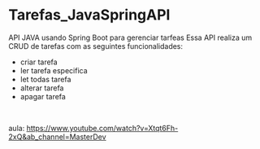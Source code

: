 # Tarefas_JavaSpringAPI
API JAVA usando Spring Boot para gerenciar tarfeas 
Essa API realiza um CRUD de tarefas com as seguintes funcionalidades:
- criar tarefa
- ler tarefa especifica
- let todas tarefa
- alterar tarefa
- apagar tarefa

<br><p>aula: https://www.youtube.com/watch?v=Xtqt6Fh-2xQ&ab_channel=MasterDev </p>
